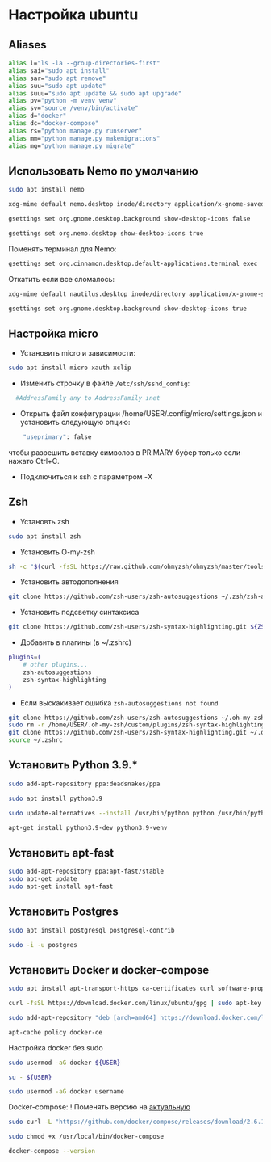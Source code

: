 # Настройка ubuntu

## Aliases
```sh
alias l="ls -la --group-directories-first"
alias sai="sudo apt install"
alias sar="sudo apt remove"
alias suu="sudo apt update"
alias suuu="sudo apt update && sudo apt upgrade"
alias pv="python -m venv venv"
alias sv="source /venv/bin/activate"
alias d="docker"
alias dc="docker-compose"
alias rs="python manage.py runserver"
alias mm="python manage.py makemigrations"
alias mg="python manage.py migrate"
```

## Использовать Nemo по умолчанию
```sh
sudo apt install nemo

xdg-mime default nemo.desktop inode/directory application/x-gnome-saved-search

gsettings set org.gnome.desktop.background show-desktop-icons false

gsettings set org.nemo.desktop show-desktop-icons true
```

Поменять терминал для Nemo:
```sh
gsettings set org.cinnamon.desktop.default-applications.terminal exec 'TERMINAL'
```

Откатить если все сломалось:
```sh
xdg-mime default nautilus.desktop inode/directory application/x-gnome-saved-search

gsettings set org.gnome.desktop.background show-desktop-icons true
```

## Настройка micro

- Установить micro и зависимости:

```sh
sudo apt install micro xauth xclip
```

- Изменить строчку в файле `/etc/ssh/sshd_config`:

```sh
  #AddressFamily any to AddressFamily inet
```

- Открыть файл конфигурации /home/USER/.config/micro/settings.json и установить следующую опцию:

```sh
    "useprimary": false
```

чтобы разрешить вставку символов в PRIMARY буфер только если нажато Ctrl+C.

- Подключиться к ssh с параметром -X


## Zsh

- Установть zsh

```sh
sudo apt install zsh
```
- Установить O-my-zsh
```sh
sh -c "$(curl -fsSL https://raw.github.com/ohmyzsh/ohmyzsh/master/tools/install.sh)"
```
- Установить автодополнения
```sh
git clone https://github.com/zsh-users/zsh-autosuggestions ~/.zsh/zsh-autosuggestions
```

- Установить подсветку синтаксиса
```sh
git clone https://github.com/zsh-users/zsh-syntax-highlighting.git ${ZSH_CUSTOM:-~/.oh-my-zsh/custom}/plugins/zsh-syntax-highlighting
```

- Добавить в плагины (в ~/.zshrc)

```sh
plugins=(
    # other plugins...
    zsh-autosuggestions
    zsh-syntax-highlighting
)
```

- Если выскакивает ошибка `zsh-autosuggestions not found`
```sh
git clone https://github.com/zsh-users/zsh-autosuggestions ~/.oh-my-zsh/custom/plugins/zsh-autosuggestions
sudo rm -r /home/USER/.oh-my-zsh/custom/plugins/zsh-syntax-highlighting
git clone https://github.com/zsh-users/zsh-syntax-highlighting.git ~/.oh-my-zsh/custom/plugins/zsh-syntax-highlighting
source ~/.zshrc
```


## Установить Python 3.9.*

```sh
sudo add-apt-repository ppa:deadsnakes/ppa

sudo apt install python3.9

sudo update-alternatives --install /usr/bin/python python /usr/bin/python3.9 1

apt-get install python3.9-dev python3.9-venv
```

## Установить apt-fast

```sh
sudo add-apt-repository ppa:apt-fast/stable
sudo apt-get update
sudo apt-get install apt-fast
```

## Установить Postgres

```sh
sudo apt install postgresql postgresql-contrib

sudo -i -u postgres
```

## Установить Docker и docker-compose
```sh
sudo apt install apt-transport-https ca-certificates curl software-properties-common

curl -fsSL https://download.docker.com/linux/ubuntu/gpg | sudo apt-key add -

sudo add-apt-repository "deb [arch=amd64] https://download.docker.com/linux/ubuntu focal stable"

apt-cache policy docker-ce
```

Настройка docker без sudo
```sh
sudo usermod -aG docker ${USER}

su - ${USER}

sudo usermod -aG docker username
```

Docker-compose:
! Поменять версию на [актуальную](https://github.com/docker/compose/releases)
```sh
sudo curl -L "https://github.com/docker/compose/releases/download/2.6.1/docker-compose-$(uname -s)-$(uname -m)" -o /usr/local/bin/docker-compose

sudo chmod +x /usr/local/bin/docker-compose

docker-compose --version
```
